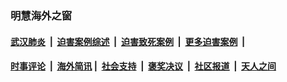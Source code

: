 
### 明慧海外之窗

####  [武汉肺炎](indexes/365.md?t=01071300) &nbsp;|&nbsp;  [迫害案例综述](indexes/328.md?t=01071300) &nbsp;|&nbsp; [迫害致死案例](indexes/277.md?t=01071300)  &nbsp;|&nbsp; [更多迫害案例](indexes/81.md?t=01071300)  &nbsp;|&nbsp; 
####  [时事评论](indexes/251.md?t=01071300) &nbsp;|&nbsp; [海外简讯](indexes/245.md?t=01071300)&nbsp;|&nbsp;  [社会支持](indexes/140.md?t=01071300) &nbsp;|&nbsp; [褒奖决议](indexes/282.md?t=01071300) &nbsp;|&nbsp; [社区报道](indexes/91.md?t=01071300)  &nbsp;|&nbsp; [天人之间](indexes/78.md?t=01071300) 

